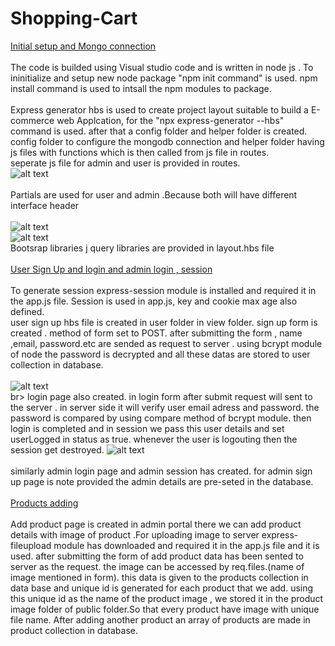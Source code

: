 # Shopping-Cart
<ins>Initial setup and Mongo connection</ins><br>
<br>
The code is builded using Visual studio code and is written in node js . To ininitialize and setup new node package "npm init command" is used. npm install command is used to intsall the npm modules to package.<br><br> Express generator hbs is used to create project layout suitable to build a E-commerce web Applcation, for the "npx express-generator --hbs" command is used. after that a config folder and helper folder is created. config folder to configure the mongodb connection and helper folder having js files with functions which is then called from js file in routes. <br>
seperate js file for admin and user is provided in routes.<br>
![alt text](https://user-images.githubusercontent.com/114420318/193441263-c95545c2-1ef7-4dd5-9c1c-b7ae9b45b842.png)<br><br>
Partials are used for user and admin .Because both will have different interface header<br><br>
![alt text](https://user-images.githubusercontent.com/114420318/193441378-cd946ee4-eddd-4f11-a314-63d4684cb767.jpg)<br>
![alt text](https://user-images.githubusercontent.com/114420318/193441385-f15f7f19-fea1-43fa-9522-6f939f8518d8.jpg)<br>
Bootsrap libraries j query libraries are provided in layout.hbs file<br><br>
<ins>User Sign Up and login and admin login , session</ins><br><br>
To generate session express-session module is installed and required it in the app.js file. Session is used in app.js, key and cookie max age also defined.<br>
user sign up hbs file is created in user folder in view folder. sign up form is created . method of form set to POST. after submitting the form , name ,email, password.etc  are sended as request to server . using bcrypt module of node the password is decrypted and all these datas are stored to user collection in database.
<br><br>
![alt text](https://user-images.githubusercontent.com/114420318/193441981-af5c431e-b8e0-43e2-ba05-614ef5a125d8.png)<br>br>
login page also created. in login form after submit request will sent to the server . in server side it will verify user email adress and password. the password is compared by using compare method of bcrypt module. then login is completed and in session we pass this user details and set userLogged in status as true. whenever the user is logouting then the session get destroyed.
![alt text](https://user-images.githubusercontent.com/114420318/193442214-d35023b1-10e0-4e4e-9796-6be12cddf6bf.png)<br><br>
similarly admin login page and admin session has created. for admin sign up page is note provided the admin details are pre-seted in the database.<br><br>
<ins>Products adding</ins><br><br>
Add product page is created in admin portal there we can add product details with image of product .For uploading image to server express-fileupload module has downloaded and required it in the app.js file and it is used. after submitting the form of add product data has been sented to server as the request. the image can be accessed by req.files.(name of image mentioned in form). this data is given to the products collection in data base and unique id is generated for each product that we add. using this unique id as the name of the product image , we stored it in the product image folder of public folder.So that every product have image with unique file name. After adding another product an array of products are made in product collection in database.
